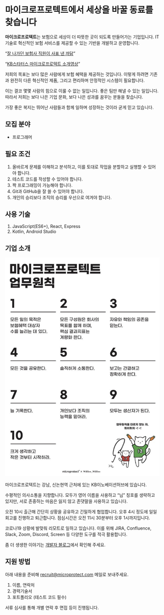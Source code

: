 # 마이크로프로텍트에서 세상을 바꿀 동료를 찾습니다

**마이크로프로텍트**는 보험으로 세상이 더 따뜻한 곳이 되도록 만들어가는 기업입니다.
IT 기술로 혁신적인 보험 서비스를 제공할 수 있는 기반을 개발하고 운영합니다.

“[잘 나가던 보험사 직원이 사표 낸 까닭](https://j.mp/3iy11M0)”

“[KB스타터스 마이크로프로텍트 소개영상](https://j.mp/2KwyP0S)”

저희의 목표는 보다 많은 사람에게 보험 혜택을 제공하는 것입니다.
이렇게 하려면 기존과 완전히 다른 혁신적인 제품, 그리고 편리하며 안정적인 시스템이 필요합니다.

이는 결코 몇몇 사람의 힘으로 이룰 수 없는 일입니다.
좋은 팀만 해낼 수 있는 일입니다.
따라서 저희는 보다 나은 기업 문화, 보다 나은 성과를 꿈꾸는 분들을 찾습니다.

가장 좋은 복지는 뛰어난 사람들과 함께 일하며 성장하는 것이라 굳게 믿고 있습니다.

## 모집 분야

- 프로그래머

## 필요 조건

1. 올바르게 문제를 이해하고 분석하고, 이를 토대로 작업을 분할하고 실행할 수 있어야 합니다.
1. 테스트 코드를 작성할 수 있어야 합니다.
1. 짝 프로그래밍이 가능해야 합니다.
1. Git과 GitHub을 잘 쓸 수 있어야 합니다.
1. 개인의 승리보다 조직의 승리를 우선으로 여겨야 합니다.

## 사용 기술

1. JavaScript(ES6+), React, Express
1. Kotlin, Android Studio

## 기업 소개

![마이크로프로텍트 업무 원칙](./assets/images/principles.jpg?406872457d18e7076aca2ab83da504d4)

마이크로프로텍트는 강남, 신논현역 근처에 있는 KB이노베이션허브에 있습니다.

수평적인 의사소통을 지향합니다.
모두가 영어 이름을 사용하고 “님” 칭호를 생략하고 있지만,
서로 존중하는 마음은 잃지 않고 존댓말을 사용하고 있습니다.

오전 10시 출근해 간단히 상황을 공유하고 긴밀하게 협업합니다.
오후 4시 정도에 일일 회고를 진행하고 퇴근합니다.
점심시간은 오전 11시 30분부터 오후 1시까지입니다.

코로나19 상황에 발맞춰 리모트로 일하고 있습니다.
이를 위해 JIRA, Confluence, Slack, Zoom, Discord, Screen 등
다양한 도구를 적극 활용합니다.

좀 더 생생한 이야기는 [개발자 블로그](https://j.mp/2zbAZx7)에서 확인해 주세요.

## 지원 방법

아래 내용을 준비해 <recruit@microprotect.com> 메일로 보내주세요.

1. 이름, 연락처
1. 경력기술서
1. 포트폴리오 (테스트 코드 필수)

서류 심사를 통해 개별 연락 후 면접 등이 진행됩니다.
